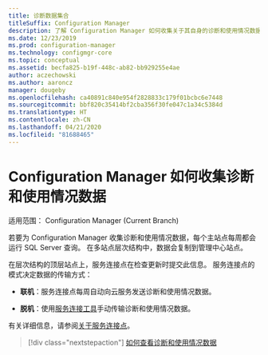 ```yaml
---
title: 诊断数据集合
titleSuffix: Configuration Manager
description: 了解 Configuration Manager 如何收集关于其自身的诊断和使用情况数据。
ms.date: 12/23/2019
ms.prod: configuration-manager
ms.technology: configmgr-core
ms.topic: conceptual
ms.assetid: becfa825-b19f-448c-ab82-bb929255e4ae
author: aczechowski
ms.author: aaroncz
manager: dougeby
ms.openlocfilehash: ca40891c840e954f2828833c179f01bcbc6e7448
ms.sourcegitcommit: bbf820c35414bf2cba356f30fe047c1a34c5384d
ms.translationtype: HT
ms.contentlocale: zh-CN
ms.lasthandoff: 04/21/2020
ms.locfileid: "81688465"
---
```

# <a name="how-configuration-manager-collects-diagnostics-and-usage-data"></a>Configuration Manager 如何收集诊断和使用情况数据

适用范围：  Configuration Manager (Current Branch)

若要为 Configuration Manager 收集诊断和使用情况数据，每个主站点每周都会运行 SQL Server 查询。 在多站点层次结构中，数据会复制到管理中心站点。  

在层次结构的顶层站点上，服务连接点在检查更新时提交此信息。 服务连接点的模式决定数据的传输方式：

- **联机**：服务连接点每周自动向云服务发送诊断和使用情况数据。

- **脱机**：使用[服务连接工具](../../servers/manage/use-the-service-connection-tool.md)手动传输诊断和使用情况数据。

有关详细信息，请参阅[关于服务连接点](../../servers/deploy/configure/about-the-service-connection-point.md)。

> [!div class="nextstepaction"]
> [如何查看诊断和使用情况数据](view-diagnostics-and-usage-data.md)
